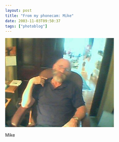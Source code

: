 ```yaml
---
layout: post
title: "From my phonecam: Mike"
date: 2003-11-03T09:50:37
tags: ["photoblog"]
---
```


![Mike][1]  


Mike 

   [1]: /2003/11/03/4564979842_0.jpg



